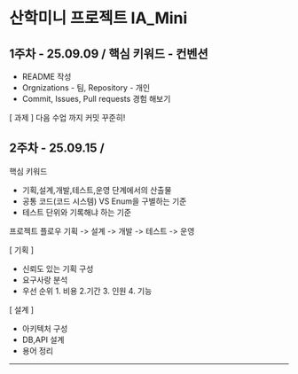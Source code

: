 # 산학미니 프로젝트 IA_Mini

## 1주차 - 25.09.09 / 핵심 키워드 - 컨벤션
- README 작성
- Orgnizations - 팀, Repository - 개인 
- Commit, Issues, Pull requests 경험 해보기

[ 과제 ]
다음 수업 까지 커밋 꾸준히!

### 

## 2주차 - 25.09.15 / 
핵심 키워드 
- 기획,설계,개발,테스트,운영 단계에서의 산출물
- 공통 코드(코드 시스템) VS Enum을 구별하는 기준
- 테스트 단위와 기록해냐 하는 기준

프로젝트 플로우
기획 -> 설계 -> 개발 -> 테스트 -> 운영

[ 기획 ]
- 신뢰도 있는 기획 구성
- 요구사랑 분석
- 우선 순위 1. 비용 2.기간 3. 인원 4. 기능

[ 설계 ]
- 아키텍처 구성
- DB,API 설계
- 용어 정리

<hr/>
